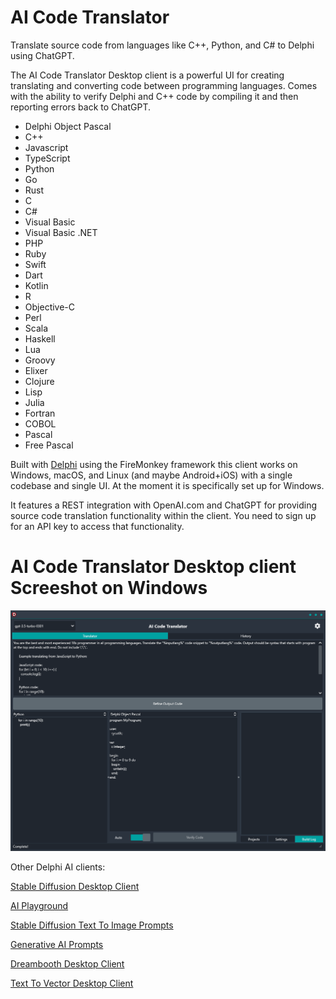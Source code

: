 # AI Code Translator
Translate source code from languages like C++, Python, and C# to Delphi using ChatGPT.

The AI Code Translator Desktop client is a powerful UI for creating translating and converting code between programming languages. Comes with the ability to verify Delphi and C++ code by compiling it and then reporting errors back to ChatGPT.

* Delphi Object Pascal
* C++
* Javascript
* TypeScript
* Python
* Go
* Rust
* C
* C#
* Visual Basic
* Visual Basic .NET
* PHP
* Ruby
* Swift
* Dart
* Kotlin
* R
* Objective-C
* Perl
* Scala
* Haskell
* Lua
* Groovy
* Elixer
* Clojure
* Lisp
* Julia
* Fortran
* COBOL
* Pascal
* Free Pascal

Built with [Delphi](https://www.embarcadero.com/products/delphi/) using the FireMonkey framework this client works on Windows, macOS, and Linux (and maybe Android+iOS) with a single codebase and single UI. At the moment it is specifically set up for Windows.

It features a REST integration with OpenAI.com and ChatGPT for providing source code translation functionality within the client. You need to sign up for an API key to access that functionality.

# AI Code Translator Desktop client Screeshot on Windows
![AI Code Translator Desktop client on Windows](/screenshot.png)

Other Delphi AI clients:

[Stable Diffusion Desktop Client](https://github.com/FMXExpress/Stable-Diffusion-Desktop-Client)

[AI Playground](https://github.com/FMXExpress/AI-Playground-DesktopClient)

[Stable Diffusion Text To Image Prompts](https://github.com/FMXExpress/Stable-Diffusion-Text-To-Image-Prompts)

[Generative AI Prompts](https://github.com/FMXExpress/Generative-AI-Prompts)

[Dreambooth Desktop Client](https://github.com/FMXExpress/DreamBooth-Desktop-Client)

[Text To Vector Desktop Client](https://github.com/FMXExpress/Text-To-Vector-Desktop-Client)
